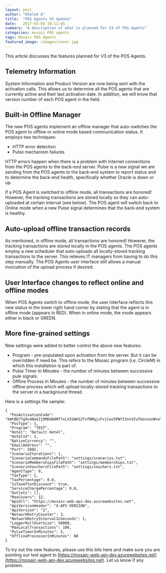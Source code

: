 ```yaml
---
layout: post
author: "Khaled A"
title:  "POS Agents V3 Update"
date:   2017-03-05 10:12:45
summary: "A description of what is planned for V3 of POS Agents"
categories: mosaic POS agents
tags: Mosaic POS Agents
featured_image: /images/cover.jpg
---
```


This article discusses the features planned for V3 of the POS Agents.   

## Telemetry Information

System Information and Product Version are now being sent with the activation calls. This allows us to determine all the POS agents that are currently active and their last activation date. In addition, we will know that version number of each POS agent in the field.

## Built-in Offline Manager

The new POS agents implement an offline manager that auto-switches the POS agent to offline or online mode based communication status. It employs two techniques:

- HTTP error detection 
- Pulse mechanism failures 

HTTP errors happen when there is a problem with Internet connections from the POS agents to the back-end server. Pulse is a new signal we are sending from the POS agents to the back-end system to report status and to determine the back-end health, specifically whether Oracle is down or up.

If a POS Agent is switched to offline mode, all transactions are honored! However, the tracking transactions are stored locally so they can auto-uploaded at certain interval (see below). The POS agent will switch back to Online mode when a new Pulse signal determines that the back-end system is healthy.

## Auto-upload offline transaction records

As mentioned, in offline mode, all transactions are honored! However, the tracking transactions are stored locally in the POS agents. The POS agents employ a new scheduler that auto-uploads all locally-stored tracking transactions to the server. This relieves IT managers from having to do this step manually. The POS Agents user interface still allows a manual invocation of the upload process if desired. 

## User Interface changes to reflect online and offline modes

When POS Agents switch to offline mode, the user interface reflects this new status in the lower right hand corner by stating that the agent is in offline mode (appears in RED). When in online mode, the mode appears either in black or GREEN.

## More fine-grained settings

New settings were added to better control the above new features:

- Program - pre-populated upon activation from the server. But it can be overridden if need be. This refers to the Mosaic program (i.e. CircleM) in which this installation is part of.
- Pulse Timer In Minutes - the number of minutes between successive pule signals. 
- Offline Process In Minutes - the number of minutes between successive offline process which will upload locally-stored tracking transactions to the server in a background thread. 

Here is a settings file sample:

```
{
  "PosActivationCode": "kWtBD77g9v4NaVZjDMDdA0Mf7xLVIGAK52TvfNMqjcFvjCws5PWYI3nn1FufbosnxnW+ol1Mlg148BecuEKDRL506rU2LGgrvYamXdlIyL8YI6YamC2c17Ky1JRiT9Wk",
  "PosType": 1,
  "Program": "TEST",
  "Hotel": "Default Hotel",
  "HotelId": 1,
  "NativeCurrency": "",
  "EmailAddress": "",
  "Port": 5002,
  "ScenarioIterations": 1,
  "ScenarioCommandsFilePath": "settings/scenarios.txt",
  "ScenarioMembershipsFilePath": "settings/memberships.txt",
  "ScenarioVouchersFilePath": "settings/vouchers.txt",
  "AgentType": 0,
  "TaxType": 1,
  "TaxPercentage": 0.0,
  "IsTaxAfterDiscount": true,
  "ServiceChargePercentage": 0.0,
  "Outlets": [],
  "MaxCovers": 12,
  "ApiUrl": "https://mosaic-web-api-dev.azurewebsites.net",
  "ApiVersionHeader": "X-API-VERSION",
  "ApiVersion": "2",
  "NetworkRetryCounter": 3,
  "NetworkRetryIntervalInSeconds": 1,
  "LoggerRollOverSize": 50000,
  "MaxLocalTransactions": 100,
  "PulseTimerInMinutes": 5,
  "OfflineProcessorInMinutes": 60
}
```

To try out the new features, please use this bits here and make sure you are pointing our test agent to [https://mosaic-web-api-dev.azurewebsites.net](https://mosaic-web-api-dev.azurewebsites.net). Let us know if any problem.

